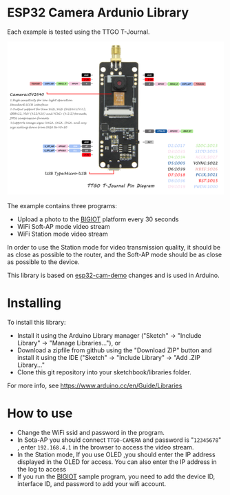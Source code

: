 ESP32 Camera Ardunio Library
====================
Each example is tested using the TTGO T-Journal.

![jpg](./images/TTGOcam.jpg)

The example contains three programs:
- Upload a photo to the [BIGIOT](https://www.bigiot.net/) platform every 30 seconds
- WiFi Soft-AP mode video stream 
- WiFi Station mode video stream

In order to use the Station mode for video transmission quality, it should be as close as possible to the router, and the Soft-AP mode should be as close as possible to the device.

This library is based on [esp32-cam-demo](https://github.com/igrr/esp32-cam-demo) changes and is used in Arduino.

# Installing
To install this library:
- Install it using the Arduino Library manager ("Sketch" -> "Include Library" -> "Manage Libraries..."), or
- Download a zipfile from github using the "Download ZIP" button and install it using the IDE ("Sketch" -> "Include Library" -> "Add .ZIP Library..."
- Clone this git repository into your sketchbook/libraries folder.

For more info, see https://www.arduino.cc/en/Guide/Libraries

 # How to use
- Change the WiFi ssid and password in the program.
- In Sota-AP you should connect `TTGO-CAMERA` and password is "`12345678`" , enter `192.168.4.1` in the browser to access the video stream.
- In the Station mode, If you use OLED ,you should enter the IP address displayed in the OLED for access. You can also enter the IP address in the log to access
- If you run the [BIGIOT](https://www.bigiot.net/) sample program, you need to add the device ID, interface ID, and password to add your wifi account.